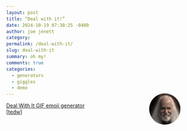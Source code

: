 ```yaml
---
layout: post
title: “Deal with it!”
date: 2024-10-19 07:30:25 -0400
author: joe jenett
category: 
permalink: /deal-with-it/
slug: deal-with-it
summary: oh my!
comments: true
categories:
  - generators
  - giggles
  - demo
---
```

<img src="/images/joenow-dealwithit.gif" width="84" style="position:relative;float:right;margin:-24px 36px 8px 8px;border-radius:50%;" alt="oh my!" title="oh my!">
<a title="Deal With It GIF emoji generator" href="https://emoji.build/deal-with-it-generator/">Deal With It GIF emoji generator</a><br>[<a title="source" href="https://pinboard.in/u:tedw">tedw</a>]
<a style="display:none;" href="https://brid.gy/publish/mastodon"><small>(cross-posted to mastodon)</small></a>